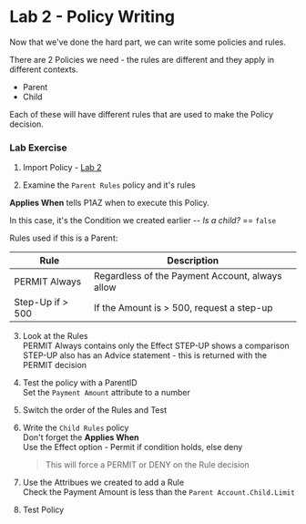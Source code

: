 # Lab 2 - Policy Writing

Now that we've done the hard part, we can write some policies and rules.

There are 2 Policies we need - the rules are different and they apply in different contexts.

* Parent
* Child

Each of these will have different rules that are used to make the Policy decision.

### Lab Exercise

1. Import Policy - [Lab 2](./SKO2023%20-%20P1AZ%20-%20Lab2.snapshot)

2. Examine the `Parent Rules` policy and it's rules

**Applies When** tells P1AZ when to execute this Policy.

In this case, it's the Condition we created earlier -- *Is a child?* == `false`

Rules used if this is a Parent:

| Rule | Description |
| --- | --- |
| PERMIT Always | Regardless of the Payment Account, always allow |
| Step-Up if > 500 | If the Amount is > 500, request a step-up |

3. Look at the Rules  
PERMIT Always contains only the Effect
STEP-UP shows a comparison
STEP-UP also has an Advice statement - this is returned with the PERMIT decision
4. Test the policy with a ParentID  
Set the `Payment Amount` attribute to a number
5. Switch the order of the Rules and Test
6. Write the `Child Rules` policy  
Don't forget the **Applies When**  
Use the Effect option - Permit if condition holds, else deny  
    >This will force a PERMIT or DENY on the Rule decision  

 7. Use the Attribues we created to add a Rule  
 Check the Payment Amount is less than the `Parent Account.Child.Limit`
8. Test Policy
